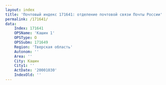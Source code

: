 ```yaml
---
layout: index
title: 'Почтовый индекс 171641: отделение почтовой связи Почты России'
permalink: /171641/
data:
    Index: 171641
    OPSName: 'Кашин 1'
    OPSType: О
    OPSSubm: 171649
    Region: 'Тверская область'
    Autonom: ''
    Area: ''
    City: Кашин
    City1: ''
    ActDate: '20001030'
    IndexOld: ''
---
```

